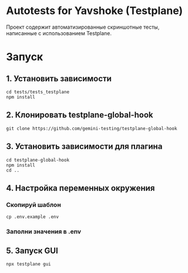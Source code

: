 # Autotests for Yavshoke (Testplane)

Проект содержит автоматизированные скриншотные тесты, написанные с использованием Testplane.

# Запуск

## 1. Установить зависимости
```
cd tests/tests_testplane
npm install
```

## 2. Клонировать testplane-global-hook
```
git clone https://github.com/gemini-testing/testplane-global-hook
```

## 3. Установить зависимости для плагина
```
cd testplane-global-hook
npm install
cd ..
```

## 4. Настройка переменных окружения
### Скопируй шаблон
```
cp .env.example .env
```
### Заполни значения в .env

## 5. Запуск GUI
```
npx testplane gui
```